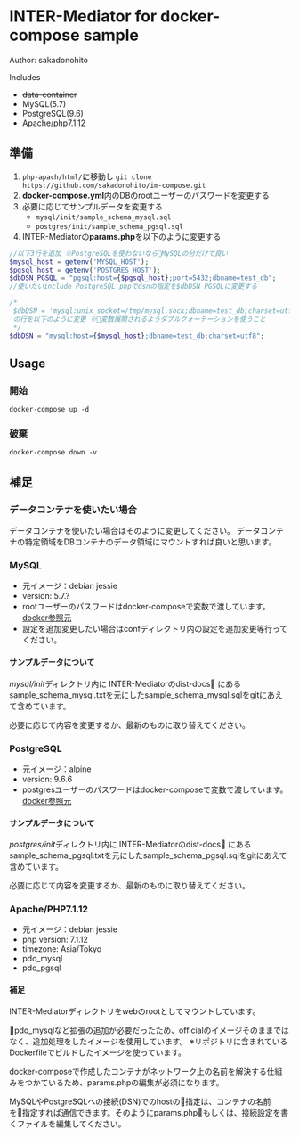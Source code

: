 # INTER-Mediator for docker-compose sample

Author: sakadonohito

Includes

- ~~data-container~~
- MySQL(5.7)
- PostgreSQL(9.6)
- Apache/php7.1.12

## 準備
1. ```php-apach/html/```に移動し ```git clone https://github.com/sakadonohito/im-compose.git```
2. **docker-compose.yml**内のDBのrootユーザーのパスワードを変更する
3. 必要に応じてサンプルデータを変更する
    - ```mysql/init/sample_schema_mysql.sql```
    - ```postgres/init/sample_schema_pgsql.sql```
4. INTER-Mediatorの**params.php**を以下のように変更する

```php
//以下3行を追加 ※PostgreSQLを使わないならMySQLの分だけで良い
$mysql_host = getenv('MYSQL_HOST');
$pgsql_host = getenv('POSTGRES_HOST');
$dbDSN_PGSQL = "pgsql:host={$pgsql_host};port=5432;dbname=test_db";
//使いたいinclude_PostgreSQL.phpでdsnの指定を$dbDSN_PGSQLに変更する

/*
 $dbDSN = 'mysql:unix_socket=/tmp/mysql.sock;dbname=test_db;charset=utf8';
 の行を以下のように変更 ※変数展開されるようダブルクォーテーションを使うこと
 */
$dbDSN = "mysql:host={$mysql_host};dbname=test_db;charset=utf8";
```

## Usage

### 開始
```
docker-compose up -d
```

### 破棄
```
docker-compose down -v
```

## 補足

### データコンテナを使いたい場合

データコンテナを使いたい場合はそのように変更してください。
データコンテナの特定領域をDBコンテナのデータ領域にマウントすれば良いと思います。

### MySQL

- 元イメージ：debian jessie
- version: 5.7.?
- rootユーザーのパスワードはdocker-composeで変数で渡しています。[docker参照元](https://hub.docker.com/_/mysql/)
- 設定を追加変更したい場合はconfディレクトリ内の設定を追加変更等行ってください。

#### サンプルデータについて
*mysql/init*ディレクトリ内に INTER-Mediatorのdist-docs にあるsample_schema_mysql.txtを元にしたsample_schema_mysql.sqlをgitにあえて含めています。

必要に応じて内容を変更するか、最新のものに取り替えてください。

### PostgreSQL

- 元イメージ：alpine
- version: 9.6.6
- postgresユーザーのパスワードはdocker-composeで変数で渡しています。[docker参照元](https://hub.docker.com/_/postgres/)

#### サンプルデータについて
*postgres/init*ディレクトリ内に INTER-Mediatorのdist-docs にあるsample_schema_pgsql.txtを元にしたsample_schema_pgsql.sqlをgitにあえて含めています。

必要に応じて内容を変更するか、最新のものに取り替えてください。


### Apache/PHP7.1.12

- 元イメージ：debian jessie
- php version: 7.1.12
- timezone: Asia/Tokyo
- pdo_mysql
- pdo_pgsql

#### 補足
INTER-Mediatorディレクトリをwebのrootとしてマウントしています。

pdo_mysqlなど拡張の追加が必要だったため、officialのイメージそのままではなく、追加処理をしたイメージを使用しています。
※リポジトリに含まれているDockerfileでビルドしたイメージを使っています。

docker-composeで作成したコンテナがネットワーク上の名前を解決する仕組みをつかているため、params.phpの編集が必須になります。

MySQLやPostgreSQLへの接続(DSN)でのhostの指定は、コンテナの名前を指定すれば通信できます。そのようにparams.phpもしくは、接続設定を書くファイルを編集してください。
